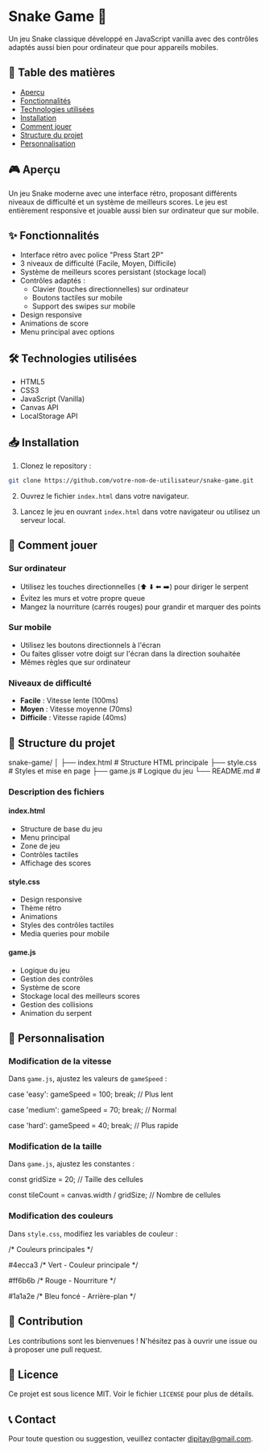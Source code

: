 # Snake Game 🐍

Un jeu Snake classique développé en JavaScript vanilla avec des contrôles adaptés aussi bien pour ordinateur que pour appareils mobiles.

## 📝 Table des matières
- [Aperçu](#aperçu)
- [Fonctionnalités](#fonctionnalités)
- [Technologies utilisées](#technologies-utilisées)
- [Installation](#installation)
- [Comment jouer](#comment-jouer)
- [Structure du projet](#structure-du-projet)
- [Personnalisation](#personnalisation)

## 🎮 Aperçu
Un jeu Snake moderne avec une interface rétro, proposant différents niveaux de difficulté et un système de meilleurs scores. Le jeu est entièrement responsive et jouable aussi bien sur ordinateur que sur mobile.

## ✨ Fonctionnalités
- Interface rétro avec police "Press Start 2P"
- 3 niveaux de difficulté (Facile, Moyen, Difficile)
- Système de meilleurs scores persistant (stockage local)
- Contrôles adaptés :
  - Clavier (touches directionnelles) sur ordinateur
  - Boutons tactiles sur mobile
  - Support des swipes sur mobile
- Design responsive
- Animations de score
- Menu principal avec options

## 🛠 Technologies utilisées
- HTML5
- CSS3
- JavaScript (Vanilla)
- Canvas API
- LocalStorage API

## 📥 Installation
1. Clonez le repository :
```bash
git clone https://github.com/votre-nom-de-utilisateur/snake-game.git
```
2. Ouvrez le fichier `index.html` dans votre navigateur.

3. Lancez le jeu en ouvrant `index.html` dans votre navigateur ou utilisez un serveur local.

## 🎯 Comment jouer

### Sur ordinateur
- Utilisez les touches directionnelles (⬆️ ⬇️ ⬅️ ➡️) pour diriger le serpent
- Évitez les murs et votre propre queue
- Mangez la nourriture (carrés rouges) pour grandir et marquer des points

### Sur mobile
- Utilisez les boutons directionnels à l'écran
- Ou faites glisser votre doigt sur l'écran dans la direction souhaitée
- Mêmes règles que sur ordinateur

### Niveaux de difficulté
- **Facile** : Vitesse lente (100ms)
- **Moyen** : Vitesse moyenne (70ms)
- **Difficile** : Vitesse rapide (40ms)

## 📁 Structure du projet

snake-game/
│
├── index.html # Structure HTML principale
├── style.css # Styles et mise en page
├── game.js # Logique du jeu
└── README.md #


### Description des fichiers

#### index.html
- Structure de base du jeu
- Menu principal
- Zone de jeu
- Contrôles tactiles
- Affichage des scores

#### style.css
- Design responsive
- Thème rétro
- Animations
- Styles des contrôles tactiles
- Media queries pour mobile

#### game.js
- Logique du jeu
- Gestion des contrôles
- Système de score
- Stockage local des meilleurs scores
- Gestion des collisions
- Animation du serpent

## 🎨 Personnalisation

### Modification de la vitesse
Dans `game.js`, ajustez les valeurs de `gameSpeed` :

case 'easy': gameSpeed = 100; break;    // Plus lent

case 'medium': gameSpeed = 70; break;   // Normal

case 'hard': gameSpeed = 40; break;     // Plus rapide


### Modification de la taille
Dans `game.js`, ajustez les constantes :

const gridSize = 20;  // Taille des cellules

const tileCount = canvas.width / gridSize;  // Nombre de cellules


### Modification des couleurs
Dans `style.css`, modifiez les variables de couleur :

/* Couleurs principales */

#4ecca3  /* Vert - Couleur principale */

#ff6b6b  /* Rouge - Nourriture */


#1a1a2e  /* Bleu foncé - Arrière-plan */


## 🤝 Contribution
Les contributions sont les bienvenues ! N'hésitez pas à ouvrir une issue ou à proposer une pull request.

## 📄 Licence
Ce projet est sous licence MIT. Voir le fichier `LICENSE` pour plus de détails.

## 📞 Contact
Pour toute question ou suggestion, veuillez contacter [dipitay@gmail.com](dipitay@gmail.com).


